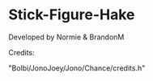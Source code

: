 # Stick-Figure-Hake

Developed by Normie & BrandonM 

Credits:

"Bolbi/JonoJoey/Jono/Chance/credits.h"


